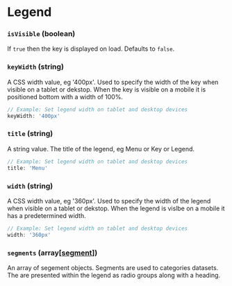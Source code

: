 # Legend

### `isVisible` (**boolean**)

If `true` then the key is displayed on load. Defaults to `false`.

### `keyWidth` (**string**)

A CSS width value, eg '400px'. Used to specify the width of the key when visible on a tablet or dekstop. When the key is visible on a mobile it is positioned bottom with a width of 100%.

```js
// Example: Set legend width on tablet and desktop devices
keyWidth: '400px'
```

### `title` (**string**)

A string value. The title of the legend, eg Menu or Key or Legend.

```js
// Example: Set legend width on tablet and desktop devices
title: 'Menu'
```

### `width` (**string**)

A CSS width value, eg '360px'. Used to specify the width of the legend when visible on a tablet or dekstop. When the legend is vislbe on a mobile it has a predetermined width.

```js
// Example: Set legend width on tablet and desktop devices
width: '360px'
```

### `segments` (**array[[segment](./api/segment.md)]**)

An array of segement objects. Segments are used to categories datasets. The are presented within the legend as radio groups along with a heading.

